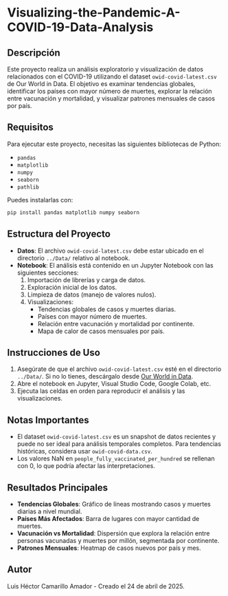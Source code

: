 # Visualizing-the-Pandemic-A-COVID-19-Data-Analysis

## Descripción
Este proyecto realiza un análisis exploratorio y visualización de datos relacionados con el COVID-19 utilizando el dataset `owid-covid-latest.csv` de Our World in Data. El objetivo es examinar tendencias globales, identificar los países con mayor número de muertes, explorar la relación entre vacunación y mortalidad, y visualizar patrones mensuales de casos por país.

## Requisitos
Para ejecutar este proyecto, necesitas las siguientes bibliotecas de Python:
- `pandas`
- `matplotlib`
- `numpy`
- `seaborn`
- `pathlib`

Puedes instalarlas con:
```bash
pip install pandas matplotlib numpy seaborn
```

## Estructura del Proyecto
- **Datos**: El archivo `owid-covid-latest.csv` debe estar ubicado en el directorio `../Data/` relativo al notebook.
- **Notebook**: El análisis está contenido en un Jupyter Notebook con las siguientes secciones:
  1. Importación de librerías y carga de datos.
  2. Exploración inicial de los datos.
  3. Limpieza de datos (manejo de valores nulos).
  4. Visualizaciones:
     - Tendencias globales de casos y muertes diarias.
     - Países con mayor número de muertes.
     - Relación entre vacunación y mortalidad por continente.
     - Mapa de calor de casos mensuales por país.

## Instrucciones de Uso
1. Asegúrate de que el archivo `owid-covid-latest.csv` esté en el directorio `../Data/`. Si no lo tienes, descárgalo desde [Our World in Data](https://ourworldindata.org/covid-deaths).
2. Abre el notebook en Jupyter, Visual Studio Code, Google Colab, etc.
3. Ejecuta las celdas en orden para reproducir el análisis y las visualizaciones.

## Notas Importantes
- El dataset `owid-covid-latest.csv` es un snapshot de datos recientes y puede no ser ideal para análisis temporales completos. Para tendencias históricas, considera usar `owid-covid-data.csv`.
- Los valores NaN en `people_fully_vaccinated_per_hundred` se rellenan con 0, lo que podría afectar las interpretaciones.

## Resultados Principales
- **Tendencias Globales**: Gráfico de líneas mostrando casos y muertes diarias a nivel mundial.
- **Países Más Afectados**: Barra de lugares con mayor cantidad de muertes.
- **Vacunación vs Mortalidad**: Dispersión que explora la relación entre personas vacunadas y muertes por millón, segmentada por continente.
- **Patrones Mensuales**: Heatmap de casos nuevos por país y mes.


## Autor
Luis Héctor Camarillo Amador - Creado el 24 de abril de 2025.
